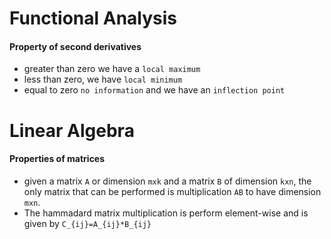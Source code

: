 
# Functional Analysis

#### Property of second derivatives
- greater than zero we have a `local maximum`
- less than zero, we have `local minimum`
- equal to zero `no information` and we have an `inflection point`


# Linear Algebra 

#### Properties of matrices
- given a matrix `A` or dimension `mxk` and a matrix `B` of dimension `kxn`, the only matrix that can be performed is multiplication `AB` to have dimension `mxn`.
- The hammadard matrix multiplication is perform element-wise and is given by `C_{ij}=A_{ij}*B_{ij}`

